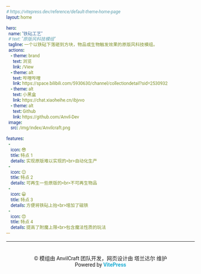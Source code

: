 ```yaml
---
# https://vitepress.dev/reference/default-theme-home-page
layout: home

hero:
  name: "铁砧工艺"
  # text: "原版风科技模组"
  tagline: 一个以铁砧下落砸到方块，物品或生物触发效果的原版风科技模组。
  actions:
    - theme: brand
      text: 浏览
      link: /View
    - theme: alt
      text: 哔哩哔哩
      link: https://space.bilibili.com/5930630/channel/collectiondetail?sid=2530932
    - theme: alt
      text: 小黑盒
      link: https://chat.xiaoheihe.cn/ibjvvo
    - theme: alt
      text: Github
      link: https://github.com/Anvil-Dev
  image:
    src: /img/index/Anvilcraft.png

features:
  - 
    icon: 😎
    title: 特点 1
    details: 实现原版难以实现的<br>自动化生产
  - 
    icon: 😊
    title: 特点 2
    details: 可再生一些原版的<br>不可再生物品
  - 
    icon: 😁
    title: 特点 3
    details: 方便将铁砧上抬<br>增加了磁铁
  - 
    icon: 😍
    title: 特点 4
    details: 提高了附魔上限<br>包含魔法性质的玩法
---
```


<style>
@import url('https://fonts.googleapis.com/css2?family=Roboto+Flex:ital,wght@0,100..900;1,100..900&display=swap');
@import url('https://fonts.googleapis.com/css2?family=Noto+Sans+SC:wght@100..900&family=Noto+Sans:ital,wght@0,100..900;1,100..900&display=swap');

  * {
    font-family: 'Roboto', 'HarmonyOSHans', 'Roboto Flex', 'Noto Sans CJK SC', 'Noto Sans SC', 'Segoe UI Variable Text', 'Roboto Flex', 'Roboto', 'Segoe UI', 'Inter', 'Sarasa UI SC', 'PingFang SC', 'Microsoft Yahei UI', 'Noto Sans CJK SC', 'Noto Sans SC', sans-serif;
  }

  .image-bg {
    border-radius: 100vh !important;
  }
  .VPHome[data-v-441e4bfa] {
    margin-bottom: 40px;
  }
</style>

<hr>

<center style="padding-top:20px">
  © 模组由 AnvilCraft 团队开发，网页设计由 塔兰达尔 维护
  <br>
  Powered by <span style="color:#21aed4;font-weight:bold">VitePress</span>
</center>
